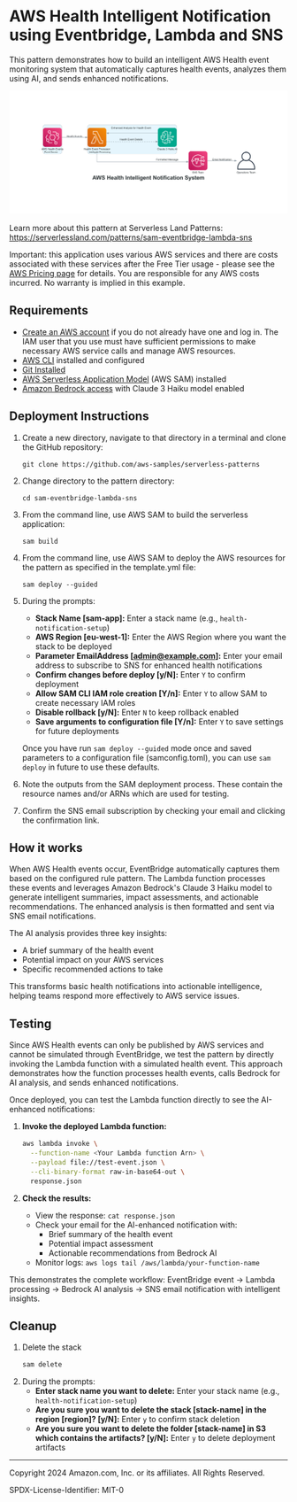 # AWS Health Intelligent Notification using Eventbridge, Lambda and SNS

This pattern demonstrates how to build an intelligent AWS Health event monitoring system that automatically captures health events, analyzes them using AI, and sends enhanced notifications.

![Architecture Diagram](diagrams/aws-health-notifications-final-diagram.png)

Learn more about this pattern at Serverless Land Patterns: https://serverlessland.com/patterns/sam-eventbridge-lambda-sns

Important: this application uses various AWS services and there are costs associated with these services after the Free Tier usage - please see the [AWS Pricing page](https://aws.amazon.com/pricing/) for details. You are responsible for any AWS costs incurred. No warranty is implied in this example.

## Requirements

* [Create an AWS account](https://portal.aws.amazon.com/gp/aws/developer/registration/index.html) if you do not already have one and log in. The IAM user that you use must have sufficient permissions to make necessary AWS service calls and manage AWS resources.
* [AWS CLI](https://docs.aws.amazon.com/cli/latest/userguide/install-cliv2.html) installed and configured
* [Git Installed](https://git-scm.com/book/en/v2/Getting-Started-Installing-Git)
* [AWS Serverless Application Model](https://docs.aws.amazon.com/serverless-application-model/latest/developerguide/serverless-sam-cli-install.html) (AWS SAM) installed
* [Amazon Bedrock access](https://docs.aws.amazon.com/bedrock/latest/userguide/model-access.html) with Claude 3 Haiku model enabled

## Deployment Instructions

1. Create a new directory, navigate to that directory in a terminal and clone the GitHub repository:
    ``` 
    git clone https://github.com/aws-samples/serverless-patterns
    ```
2. Change directory to the pattern directory:
    ```
    cd sam-eventbridge-lambda-sns
    ```
3. From the command line, use AWS SAM to build the serverless application:
    ```
    sam build
    ```
4. From the command line, use AWS SAM to deploy the AWS resources for the pattern as specified in the template.yml file:
    ```
    sam deploy --guided
    ```
5. During the prompts:
    * **Stack Name [sam-app]:** Enter a stack name (e.g., `health-notification-setup`)
    * **AWS Region [eu-west-1]:** Enter the AWS Region where you want the stack to be deployed
    * **Parameter EmailAddress [admin@example.com]:** Enter your email address to subscribe to SNS for enhanced health notifications
    * **Confirm changes before deploy [y/N]:** Enter `Y` to confirm deployment
    * **Allow SAM CLI IAM role creation [Y/n]:** Enter `Y` to allow SAM to create necessary IAM roles
    * **Disable rollback [y/N]:** Enter `N` to keep rollback enabled
    * **Save arguments to configuration file [Y/n]:** Enter `Y` to save settings for future deployments

    Once you have run `sam deploy --guided` mode once and saved parameters to a configuration file (samconfig.toml), you can use `sam deploy` in future to use these defaults.

6. Note the outputs from the SAM deployment process. These contain the resource names and/or ARNs which are used for testing.

7. Confirm the SNS email subscription by checking your email and clicking the confirmation link.

## How it works

When AWS Health events occur, EventBridge automatically captures them based on the configured rule pattern. The Lambda function processes these events and leverages Amazon Bedrock's Claude 3 Haiku model to generate intelligent summaries, impact assessments, and actionable recommendations. The enhanced analysis is then formatted and sent via SNS email notifications.

The AI analysis provides three key insights:
- A brief summary of the health event
- Potential impact on your AWS services  
- Specific recommended actions to take

This transforms basic health notifications into actionable intelligence, helping teams respond more effectively to AWS service issues.

## Testing

Since AWS Health events can only be published by AWS services and cannot be simulated through EventBridge, we test the pattern by directly invoking the Lambda function with a simulated health event. This approach demonstrates how the function processes health events, calls Bedrock for AI analysis, and sends enhanced notifications.

Once deployed, you can test the Lambda function directly to see the AI-enhanced notifications:

1. **Invoke the deployed Lambda function:**
   ```bash
   aws lambda invoke \
     --function-name <Your Lambda function Arn> \
     --payload file://test-event.json \
     --cli-binary-format raw-in-base64-out \
     response.json
   ```

2. **Check the results:**
   - View the response: `cat response.json`
   - Check your email for the AI-enhanced notification with:
     - Brief summary of the health event
     - Potential impact assessment
     - Actionable recommendations from Bedrock AI
   - Monitor logs: `aws logs tail /aws/lambda/your-function-name`

This demonstrates the complete workflow: EventBridge event → Lambda processing → Bedrock AI analysis → SNS email notification with intelligent insights.

## Cleanup
 
1. Delete the stack
    ```bash
    sam delete
    ```
2. During the prompts:
    * **Enter stack name you want to delete:** Enter your stack name (e.g., `health-notification-setup`)
    * **Are you sure you want to delete the stack [stack-name] in the region [region]? [y/N]:** Enter `y` to confirm stack deletion
    * **Are you sure you want to delete the folder [stack-name] in S3 which contains the artifacts? [y/N]:** Enter `y` to delete deployment artifacts
----
Copyright 2024 Amazon.com, Inc. or its affiliates. All Rights Reserved.

SPDX-License-Identifier: MIT-0